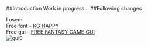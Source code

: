 ##Introduction
Work in progress...
##Following changes

I used:<br />
Free font - [KG HAPPY](http://www.fontspace.com/kimberly-geswein/kg-happy "KG HAPPY")<br />
Free gui - [FREE FANTASY GAME GUI](http://www.gameart2d.com/free-fantasy-game-gui.html "FREE FANTASY GAME GUI")<br />
![gui0](https://cloud.githubusercontent.com/assets/19840443/17906772/04e4d4b8-6979-11e6-87f7-ce1b52cf1708.png)
